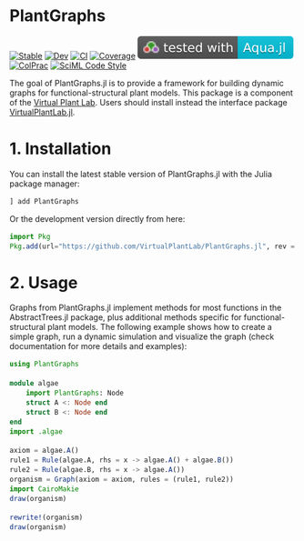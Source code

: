 # PlantGraphs

[![Stable](https://img.shields.io/badge/docs-stable-blue.svg)](https://VirtualPlantLab.github.io/PlantGraphs.jl/stable/)
[![Dev](https://img.shields.io/badge/docs-dev-blue.svg)](https://VirtualPlantLab.github.io/PlantGraphs.jl/dev/)
[![CI](https://github.com/VirtualPlantLab/PlantGraphs.jl/actions/workflows/CI.yml/badge.svg)](https://github.com/VirtualPlantLab/PlantGraphs.jl/actions/workflows/CI.yml)
[![Coverage](https://codecov.io/gh/VirtualPlantLab/PlantGraphs.jl/branch/master/graph/badge.svg?token=LCZHPERHUN)](https://codecov.io/gh/VirtualPlantLab/PlantGraphs.jl)
[![Aqua QA](https://raw.githubusercontent.com/JuliaTesting/Aqua.jl/master/badge.svg)](https://github.com/JuliaTesting/Aqua.jl)
[![ColPrac](https://img.shields.io/badge/ColPrac-Contributor's%20Guide-blueviolet)](https://github.com/SciML/ColPrac)
[![SciML Code Style](https://img.shields.io/static/v1?label=code%20style&message=SciML&color=9558b2&labelColor=389826)](https://github.com/SciML/SciMLStyle)

The goal of PlantGraphs.jl is to provide a framework for building dynamic graphs for
functional-structural plant models. This package is a component of the
[Virtual Plant Lab](http://virtualplantlab.com/). Users should install instead the
interface package [VirtualPlantLab.jl](https://github.com/VirtualPlantLab/VirtualPlantLab.jl).

# 1. Installation

You can install the latest stable version of PlantGraphs.jl with the Julia package manager:

```julia
] add PlantGraphs
```

Or the development version directly from here:

```julia
import Pkg
Pkg.add(url="https://github.com/VirtualPlantLab/PlantGraphs.jl", rev = "master")
```

# 2. Usage

Graphs from PlantGraphs.jl implement methods for most functions in the AbstractTrees.jl
package, plus additional methods specific for functional-structural plant models. The
following example shows how to create a simple graph, run a dynamic simulation and visualize
the graph (check documentation for more details and examples):

```julia
using PlantGraphs

module algae
    import PlantGraphs: Node
    struct A <: Node end
    struct B <: Node end
end
import .algae

axiom = algae.A()
rule1 = Rule(algae.A, rhs = x -> algae.A() + algae.B())
rule2 = Rule(algae.B, rhs = x -> algae.A())
organism = Graph(axiom = axiom, rules = (rule1, rule2))
import CairoMakie
draw(organism)

rewrite!(organism)
draw(organism)
```
